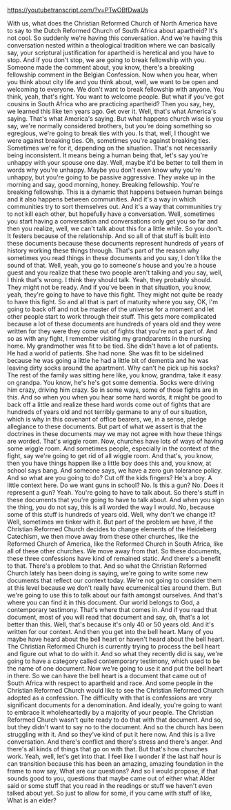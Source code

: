 https://youtubetranscript.com/?v=PTwOBfDwaUs

 With us, what does the Christian Reformed Church of North America have to say to the Dutch Reformed Church of South Africa about apartheid? It's not cool. So suddenly we're having this conversation. And we're having this conversation nested within a theological tradition where we can basically say, your scriptural justification for apartheid is heretical and you have to stop. And if you don't stop, we are going to break fellowship with you. Someone made the comment about, you know, there's a breaking fellowship comment in the Belgian Confession. Now when you hear, when you think about city life and you think about, well, we want to be open and welcoming to everyone. We don't want to break fellowship with anyone. You think, yeah, that's right. You want to welcome people. But what if you've got cousins in South Africa who are practicing apartheid? Then you say, hey, we learned this like ten years ago. Get over it. Well, that's what America's saying. That's what America's saying. But what happens church wise is you say, we're normally considered brothers, but you're doing something so egregious, we're going to break ties with you. Is that, well, I thought we were against breaking ties. Oh, sometimes you're against breaking ties. Sometimes we're for it, depending on the situation. That's not necessarily being inconsistent. It means being a human being that, let's say you're unhappy with your spouse one day. Well, maybe it'd be better to tell them in words why you're unhappy. Maybe you don't even know why you're unhappy, but you're going to be passive aggressive. They wake up in the morning and say, good morning, honey. Breaking fellowship. You're breaking fellowship. This is a dynamic that happens between human beings and it also happens between communities. And it's a way in which communities try to sort themselves out. And it's a way that communities try to not kill each other, but hopefully have a conversation. Well, sometimes you start having a conversation and conversations only get you so far and then you realize, well, we can't talk about this for a little while. So you don't. It festers because of the relationship. And so all of that stuff is built into these documents because these documents represent hundreds of years of history working these things through. That's part of the reason why sometimes you read things in these documents and you say, I don't like the sound of that. Well, yeah, you go to someone's house and you're a house guest and you realize that these two people aren't talking and you say, well, I think that's wrong. I think they should talk. Yeah, they probably should. They might not be ready. And if you've been in that situation, you know, yeah, they're going to have to have this fight. They might not quite be ready to have this fight. So and all that is part of maturity where you say, OK, I'm going to back off and not be master of the universe for a moment and let other people start to work through their stuff. This gets more complicated because a lot of these documents are hundreds of years old and they were written for they were they come out of fights that you're not a part of. And so as with any fight, I remember visiting my grandparents in the nursing home. My grandmother was fit to be tied. She didn't have a lot of patients. He had a world of patients. She had none. She was fit to be sidelined because he was going a little he had a little bit of dementia and he was leaving dirty socks around the apartment. Why can't he pick up his socks? The rest of the family was sitting here like, you know, grandma, take it easy on grandpa. You know, he's he's got some dementia. Socks were driving him crazy, driving him crazy. So in some ways, some of those fights are in this. And so when you when you hear some hard words, it might be good to back off a little and realize these hard words come out of fights that are hundreds of years old and not terribly germane to any of our situation, which is why in this covenant of office bearers, we, in a sense, pledge allegiance to these documents. But part of what we assert is that the doctrines in these documents may we may not agree with how these things are worded. That's wiggle room. Now, churches have lots of ways of having some wiggle room. And sometimes people, especially in the context of the fight, say we're going to get rid of all wiggle room. And that's, you know, then you have things happen like a little boy does this and, you know, at school says bang. And someone says, we have a zero gun tolerance policy. And so what are you going to do? Cut off the kids fingers? He's a boy. A little context here. Do we want guns in school? No. Is this a gun? No. Does it represent a gun? Yeah. You're going to have to talk about. So there's stuff in these documents that you're going to have to talk about. And when you sign the thing, you do not say, this is all worded the way I would. No, because some of this stuff is hundreds of years old. Well, why don't we change it? Well, sometimes we tinker with it. But part of the problem we have, if the Christian Reformed Church decides to change elements of the Heideberg Catechism, we then move away from these other churches, like the Reformed Church of America, like the Reformed Church in South Africa, like all of these other churches. We move away from that. So these documents, these three confessions have kind of remained static. And there's a benefit to that. There's a problem to that. And so what the Christian Reformed Church lately has been doing is saying, we're going to write some new documents that reflect our context today. We're not going to consider them at this level because we don't really have ecumenical ties around them. But we're going to use this to talk about our faith amongst ourselves. And that's where you can find it in this document. Our world belongs to God, a contemporary testimony. That's where that comes in. And if you read that document, most of you will read that document and say, oh, that's a lot better than this. Well, that's because it's only 40 or 50 years old. And it's written for our context. And then you get into the bell heart. Many of you maybe have heard about the bell heart or haven't heard about the bell heart. The Christian Reformed Church is currently trying to process the bell heart and figure out what to do with it. And so what they recently did is say, we're going to have a category called contemporary testimony, which used to be the name of one document. Now we're going to use it and put the bell heart in there. So we can have the bell heart is a document that came out of South Africa with respect to apartheid and race. And some people in the Christian Reformed Church would like to see the Christian Reformed Church adopted as a confession. The difficulty with that is confessions are very significant documents for a denomination. And ideally, you're going to want to embrace it wholeheartedly by a majority of your people. The Christian Reformed Church wasn't quite ready to do that with that document. And so, but they didn't want to say no to the document. And so the church has been struggling with it. And so they've kind of put it here now. And this is a live conversation. And there's conflict and there's stress and there's anger. And there's all kinds of things that go on with that. But that's how churches work. Yeah, well, let's get into that. I feel like I wonder if the last half hour is can transition because this has been an amazing, amazing foundation in the frame to now say, What are our questions? And so I would propose, if that sounds good to you, questions that maybe came out of either what Alder said or some stuff that you read in the readings or stuff we haven't even talked about yet. So just to allow for some, if you came with stuff of like, What is an elder?